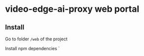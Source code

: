 # video-edge-ai-proxy web portal

## Install

Go to folder `/web` of the project

Install npm dependencies
`